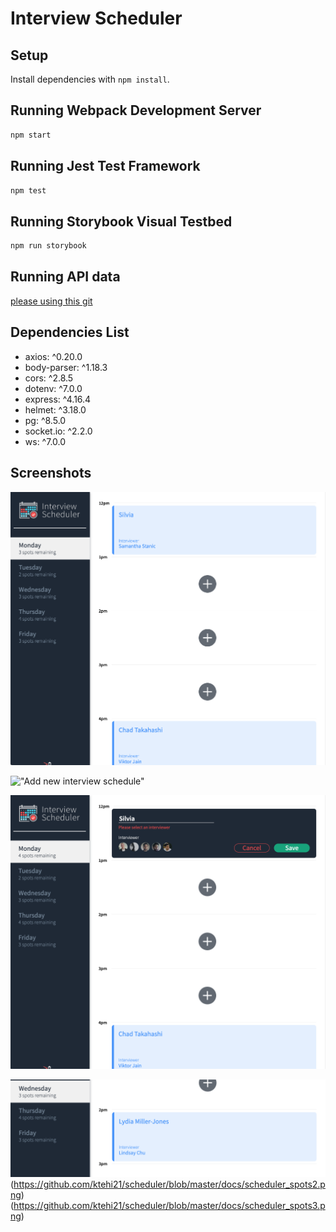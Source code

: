 # Interview Scheduler

## Setup

Install dependencies with `npm install`.

## Running Webpack Development Server

```sh
npm start
```

## Running Jest Test Framework

```sh
npm test
```

## Running Storybook Visual Testbed

```sh
npm run storybook
```

## Running API data
[please using this git](https://github.com/ktehi21/scheduler-api)


## Dependencies List
 - axios: ^0.20.0
 - body-parser: ^1.18.3
 - cors: ^2.8.5
 - dotenv: ^7.0.0
 - express: ^4.16.4
 - helmet: ^3.18.0
 - pg: ^8.5.0
 - socket.io: ^2.2.0
 - ws: ^7.0.0

## Screenshots
!["Main page"](https://github.com/ktehi21/scheduler/blob/master/docs/scheduler_main_page.png)

!["Add new interview schedule"](https://github.com/ktehi21/scheduler/blob/master/docsm/scheduler_booking_form.png)

!["Error message when inproper student name or no select interviewer"](https://github.com/ktehi21/scheduler/blob/master/docs/scheduler_error_message.png)

!["After book or delete interview spots change"](https://github.com/ktehi21/scheduler/blob/master/docs/scheduler_spots1.png)
(https://github.com/ktehi21/scheduler/blob/master/docs/scheduler_spots2.png)
(https://github.com/ktehi21/scheduler/blob/master/docs/scheduler_spots3.png)
